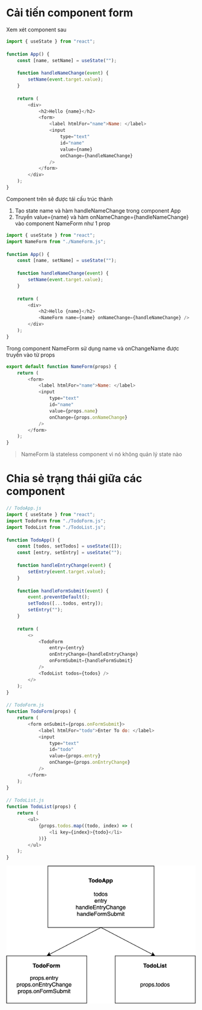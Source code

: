 # Cải tiến component form

Xem xét component sau

```js
import { useState } from "react";

function App() {
    const [name, setName] = useState("");

    function handleNameChange(event) {
        setName(event.target.value);
    }

    return (
        <div>
            <h2>Hello {name}</h2>
            <form>
                <label htmlFor="name">Name: </label>
                <input
                    type="text"
                    id="name"
                    value={name}
                    onChange={handleNameChange}
                />
            </form>
        </div>
    );
}
```

Component trên sẽ được tái cấu trúc thành

1. Tạo state name và hàm handleNameChange trong component App
2. Truyền value={name} và hàm onNameChange={handleNameChange} vào component NameForm như 1 prop

```js
import { useState } from "react";
import NameForm from "./NameForm.js";

function App() {
    const [name, setName] = useState("");

    function handleNameChange(event) {
        setName(event.target.value);
    }

    return (
        <div>
            <h2>Hello {name}</h2>
            <NameForm name={name} onNameChange={handleNameChange} />
        </div>
    );
}
```

Trong component NameForm sử dụng name và onChangeName được truyền vào từ props

```js
export default function NameForm(props) {
    return (
        <form>
            <label htmlFor="name">Name: </label>
            <input
                type="text"
                id="name"
                value={props.name}
                onChange={props.onNameChange}
            />
        </form>
    );
}
```

> NameForm là stateless component vì nó không quản lý state nào

# Chia sẻ trạng thái giữa các component

```js
// TodoApp.js
import { useState } from "react";
import TodoForm from "./TodoForm.js";
import TodoList from "./TodoList.js";

function TodoApp() {
    const [todos, setTodos] = useState([]);
    const [entry, setEntry] = useState("");

    function handleEntryChange(event) {
        setEntry(event.target.value);
    }

    function handleFormSubmit(event) {
        event.preventDefault();
        setTodos([...todos, entry]);
        setEntry("");
    }

    return (
        <>
            <TodoForm
                entry={entry}
                onEntryChange={handleEntryChange}
                onFormSubmit={handleFormSubmit}
            />
            <TodoList todos={todos} />
        </>
    );
}

// TodoForm.js
function TodoForm(props) {
    return (
        <form onSubmit={props.onFormSubmit}>
            <label htmlFor="todo">Enter To do: </label>
            <input
                type="text"
                id="todo"
                value={props.entry}
                onChange={props.onEntryChange}
            />
        </form>
    );
}

// TodoList.js
function TodoList(props) {
    return (
        <ul>
            {props.todos.map((todo, index) => (
                <li key={index}>{todo}</li>
            ))}
        </ul>
    );
}
```

![Chia sẻ trạng thái giữa các component con](./lifting-state-up.png)
